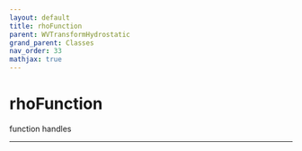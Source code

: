 ```yaml
---
layout: default
title: rhoFunction
parent: WVTransformHydrostatic
grand_parent: Classes
nav_order: 33
mathjax: true
---
```


#  rhoFunction

function handles


---

